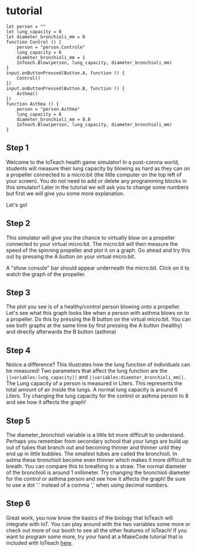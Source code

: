 # tutorial
```template
let person = ""
let lung_capacity = 0
let diameter_bronchioli_mm = 0
function Control () {
    person = "person.Controle"
    lung_capacity = 6
    diameter_bronchioli_mm = 1
    IoTeach.Blow(person, lung_capacity, diameter_bronchioli_mm)
}
input.onButtonPressed(Button.A, function () {
    Control()
})
input.onButtonPressed(Button.B, function () {
    Asthma()
})
function Asthma () {
    person = "person.Asthma"
    lung_capacity = 6
    diameter_bronchioli_mm = 0.8
    IoTeach.Blow(person, lung_capacity, diameter_bronchioli_mm)
}
```
## Step 1

Welcome to the IoTeach health game simulator!
In a post-corona world, students will measure their lung capacity by blowing as hard as they can on a propeller connected to a micro:bit (the little computer on the top left of your screen).
You do not need to add or delete any programming blocks in this simulator! Later in the tutorial we will ask you to change some numbers but first we will give you some more explanation.

Let's go!


## Step 2

This simulator will give you the chance to virtually blow on a propeller connected to your virtual micro:bit.
The micro:bit will then measure the speed of the spinning propeller and plot it on a graph.
Go ahead and try this out by pressing the A button on your virtual micro:bit. 

A "show console" bar should appear underneath the micro:bit. Click on it to watch the graph of the propeller.


## Step 3 
The plot you see is of a healthy/control person blowing onto a propeller.
Let's see what this graph looks like when a person with asthma blows on to a propeller.
Do this by pressing the B button on the virtual micro:bit.
You can see both graphs at the same time by first pressing the A button (healthy) and directly afterwards the B button (asthma)

## Step 4
Notice a difference? This illustrates how the lung function of individuals can be measured!
Two parameters that affect the lung function are the ``||variables:lung_capacity||`` and ``||variables:diameter_bronchioli_mm||``.
The Lung capacity of a person is measured in Liters. This represents the total amount of air inside the lungs. 
A normal lung capacity is around 6 Liters. 
Try changing the lung capacity for the control or asthma person to 8 and see how it affects the graph!

## Step 5
The diameter_bronchioli variable is a little bit more difficult to understand. 
Perhaps you remember from secondary school that your lungs are build up out of tubes that branch out and becoming thinner and thinner until they end up in little bubbles. 
The smallest tubes are called the bronchioli. In astma these bronchioli become even thinner which makes it more difficult to breath. You can compare this to breathing to a straw. 
The normal diameter of the bronchioli is around 1 millimeter. 
Try changing the bronchioli diameter for the control or asthma person and see how it affects the graph!
Be sure to use a dot '.' instead of a comma ',' when using decimal numbers.

## Step 6
Great work, you now know the basics of the biology that IoTeach will integrate with IoT.
You can play around with the two variables some more or check out more of our booth to see all the other features of IoTeach!
If you want to program some more, try your hand at a MakeCode tutorial that is included with IoTeach [here](https://makecode.microbit.org/#tutorial:github:99enriqued/receiver-tutorial/tutorial).
